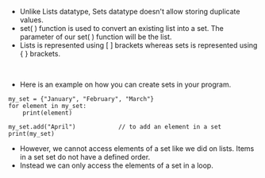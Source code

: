 * Unlike Lists datatype, Sets datatype doesn't allow storing duplicate values.
* set( ) function is used to convert an existing list into a set. The parameter of our set( ) function will be the list.
* Lists is represented using [ ] brackets whereas sets is represented using { } brackets.
<br>

* Here is an example on how you can create sets in your program.

```
my_set = {"January", "February", "March"}
for element in my_set:
    print(element)
    
my_set.add("April")            // to add an element in a set
print(my_set)
```
* However, we cannot access elements of a set like we did on lists. Items in a set set do not have a defined order. 
* Instead we can only access the elements of a set in a loop.
